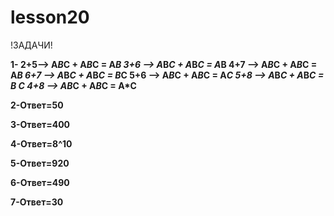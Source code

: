 # lesson20



!ЗАДАЧИ!

**1- 2+5--> A*B*C + A*B*C = A*B
3+6 --> A*B*C + A*B*C = A*B
4+7 --> A*B*C + A*B*C = A*B
6+7 --> A*B*C + A*B*C = B*C
5+6 --> A*B*C + A*B*C = A*C
5+8 --> A*B*C + A*B*C = B *C
4+8 --> A*B*C + A*B*C = A*C**

**2-Ответ=50**

**3-Ответ=400**

**4-Ответ=8^10**

**5-Ответ=920**

**6-Ответ=490**

**7-Ответ=30**
